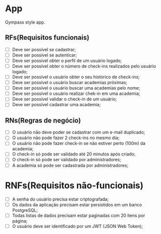 # App

Gympass style app.

## RFs(Requisitos funcionais)

-[ ] Deve ser possível se cadastrar;
-[ ] Deve ser possível se autenticar;
-[ ] Deve ser possível obter o perfil de um usuário logado;
-[ ] Deve ser possível obter o número de check-ins realizados pelo usuário logado;
-[ ] Deve ser possível o usuário obter o seu histórico de check-ins;
-[ ] Deve ser possível o usuário buscar academias próximas;
-[ ] Deve ser possível o usuário buscar uma academias pelo nome;
-[ ] Deve ser possível o usuário realizar chek-in em uma academia;
-[ ] Deve ser possível validar o check-in de um usuário;
-[ ] Deve ser possível cadastrar uma academia;

## RNs(Regras de negócio)

- [ ] O usuário não deve poder se cadastrar com um e-mail duplicado;
- [ ] O usuário não pode fazer 2 check-ins no mesmo dia;
- [ ] O usuário não pode fazer check-in se não estiver perto (100m) da academia;
- [ ] O check-in só pode ser validado até 20 minutos após criado;
- [ ] O check-in só pode ser validado por administradores;
- [ ] A academia só pode ser cadastrada por administradores;

# RNFs(Requisitos não-funcionais)

- [ ] A senha do usuário precisa estar criptografada;
- [ ] Os dados da aplicação precisam estar persistidos em um banco PostgreSQL;
- [ ] Todas listas de dados precisam estar paginadas com 20 itens por página;
- [ ] O usuário deve ser identificado por um JWT (JSON Web Token);